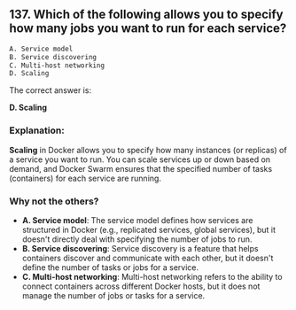 ## 137. Which of the following allows you to specify how many jobs you want to run for each service?
```sh
A. Service model
B. Service discovering
C. Multi-host networking
D. Scaling
```

The correct answer is:  

**D. Scaling**  

### Explanation:  
**Scaling** in Docker allows you to specify how many instances (or replicas) of a service you want to run. You can scale services up or down based on demand, and Docker Swarm ensures that the specified number of tasks (containers) for each service are running.

### Why not the others?  
- **A. Service model**: The service model defines how services are structured in Docker (e.g., replicated services, global services), but it doesn't directly deal with specifying the number of jobs to run.
- **B. Service discovering**: Service discovery is a feature that helps containers discover and communicate with each other, but it doesn't define the number of tasks or jobs for a service.
- **C. Multi-host networking**: Multi-host networking refers to the ability to connect containers across different Docker hosts, but it does not manage the number of jobs or tasks for a service.
